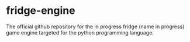 # fridge-engine
The official github repository for the in progress fridge (name in progress) game engine targeted for the python programming language.
